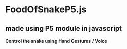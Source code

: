 # FoodOfSnakeP5.js

## made using P5 module in javascript

#### Control the snake using Hand Gestures / Voice
